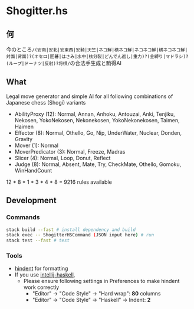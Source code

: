# Shogitter.hs

## 何

今のところ`/(安南|安北|安東西|安騎|天竺|ネコ鮮|横ネコ鮮|ネコネコ鮮|横ネコネコ鮮|対面|背面)?(オセロ|囲碁|はさみ|水中|核分裂|どんでん返し|重力)?(金縛り|マドラシ)?(ループ|ドーナツ|反射)?将棋/`の合法手生成と駒得AI

## What

Legal move generator and simple AI for all following combinations of Japanese chess (Shogi) variants

* AbilityProxy (12): Normal, Annan, Anhoku, Antouzai, Anki, Tenjiku, Nekosen, YokoNekosen, Nekonekosen, YokoNekonekosen, Taimen, Haimen
* Effector (8): Normal, Othello, Go, Nip, UnderWater, Nuclear, Donden, Gravity
* Mover (1): Normal
* MoverPredicator (3): Normal, Freeze, Madras
* Slicer (4): Normal, Loop, Donut, Reflect
* Judge (8): Normal, Absent, Mate, Try, CheckMate, Othello, Gomoku, WinHandCount

12 * 8 * 1 * 3 * 4 * 8 = 9216 rules available

## Development

### Commands
```sh
stack build --fast # install dependency and build
stack exec -- ShogitterHSCommand (JSON input here) # run
stack test --fast # test
```

### Tools
* [hindent](https://github.com/commercialhaskell/hindent) for formatting
* If you use [intellij-haskell](https://github.com/rikvdkleij/intellij-haskell),
  * Please ensure following settings in Preferences to make hindent work correctly
    * "Editor" -> "Code Style" -> "Hard wrap": **80** columns
    * "Editor" -> "Code Style" -> "Haskell" -> Indent: **2**
